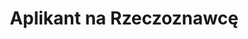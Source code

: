 ---
templateKey: career-offer
title: Aplikant na Rzeczoznawcę
responsibilities: ['Sporządzanie projektów wycen', 'Sprawdzenie poprawności operatów', 'Śledzenie zmian w prawie nieruchomościowym', 'Rozmowy z rzeczoznawcami', 
'Aktywne pozyskiwanie kontaktów z rzeczoznawcami']
requirements: ['Przed egzaminem związanym z pozyskaniem uprawnień rzeczoznawcy majątkowego bądź w jego trakcie', 
'Znajomość przepisów i aktów prawnych z zakresu gospodarki nieruchomościami, postępowania cywilnego, prawa budowlanego', 
'Uprawnienia rzeczoznawcy majątkowego lub ukończone praktyki na rzeczoznawcę majątkowego',
'Umiejętność pracy zdalnej','Komunikatywność i umiejętność pracy z rzeczoznawcami', 
'Odpowiedzialność', 'Samodzielność']
typeOfContract: ['umowa o pracę', 'umowa o zlecenie', 'kontrakt firma-firma', 'praktyki']
vacancy: ['pełny etat', '1/2 etatu', '1/4 etatu']
---